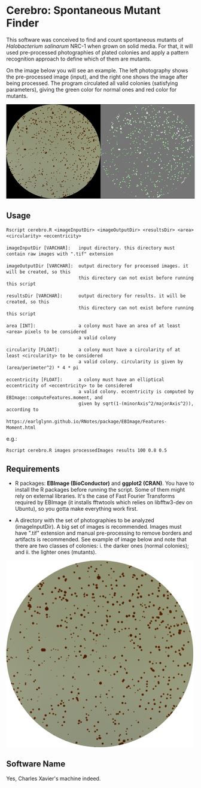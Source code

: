 # Cerebro: Spontaneous Mutant Finder

This software was conceived to find and count spontaneous mutants of _Halobacterium salinarum_ NRC-1 when grown on solid media. For that, it will used pre-processed photographies of plated colonies and apply a pattern recognition approach to define which of them are mutants.  
  
On the image below you will see an example. The left photography shows the pre-processed image (input), and the right one shows the image after being processed. The program circulated all valid colonies (satisfying parameters), giving the green color for normal ones and red color for mutants.  

![Processed Image Example](/examples/processed/.processed_image.png)

## Usage

```
Rscript cerebro.R <imageInputDir> <imageOutputDir> <resultsDir> <area> <circularity> <eccentricity>

imageInputDir [VARCHAR]:   input directory. this directory must contain raw images with ".tif" extension

imageOutputDir [VARCHAR]:  output directory for processed images. it will be created, so this
                           this directory can not exist before running this script

resultsDir [VARCHAR]:      output directory for results. it will be created, so this
                           this directory can not exist before running this script

area [INT]:                a colony must have an area of at least <area> pixels to be considered
                           a valid colony

circularity [FLOAT]:       a colony must have a circularity of at least <circularity> to be considered
                           a valid colony. circularity is given by (area/perimeter^2) * 4 * pi

eccentricity [FLOAT]:      a colony must have an elliptical eccentricity of <eccentricity> to be considered
                           a valid colony. eccentricity is computed by EBImage::computeFeatures.moment, and
                           given by sqrt(1-(minorAxis^2/majorAxis^2)), according to
                           https://earlglynn.github.io/RNotes/package/EBImage/Features-Moment.html
```

e.g.:

```
Rscript cerebro.R images processedImages results 100 0.8 0.5
```

## Requirements

* R packages: __EBImage (BioConductor)__ and __ggplot2 (CRAN)__. You have to install the R packages before running the script. Some of them might rely on external libraries. It's the case of Fast Fourier Transforms required by EBImage (it installs fftwtools which relies on libfftw3-dev on Ubuntu), so you gotta make everything work first.  

* A directory with the set of photographies to be analyzed (imageInputDir). A big set of images is recommended. Images must have ".tif" extension and manual pre-processing to remove borders and artifacts is recommended. See example of image below and note that there are two classes of colonies: i. the darker ones (normal colonies); and ii. the lighter ones (mutants).

![Raw Image Example](examples/raw/.raw_image.png)

## Software Name

Yes, Charles Xavier's machine indeed.  
